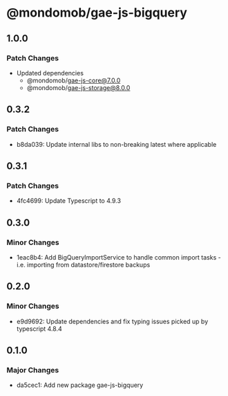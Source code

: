 # @mondomob/gae-js-bigquery

## 1.0.0

### Patch Changes

- Updated dependencies
  - @mondomob/gae-js-core@7.0.0
  - @mondomob/gae-js-storage@8.0.0

## 0.3.2

### Patch Changes

- b8da039: Update internal libs to non-breaking latest where applicable

## 0.3.1

### Patch Changes

- 4fc4699: Update Typescript to 4.9.3

## 0.3.0

### Minor Changes

- 1eac8b4: Add BigQueryImportService to handle common import tasks - i.e. importing from datastore/firestore backups

## 0.2.0

### Minor Changes

- e9d9692: Update dependencies and fix typing issues picked up by typescript 4.8.4

## 0.1.0

### Major Changes

- da5cec1: Add new package gae-js-bigquery

